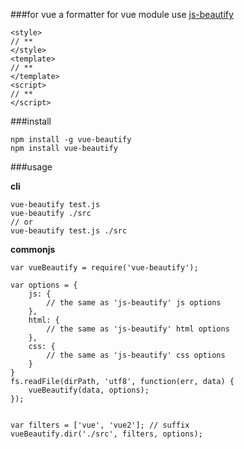 ###for vue
a formatter for vue module use [js-beautify](https://github.com/beautify-web/js-beautify/)

	<style>
	// **
	</style>
	<template>
	// **
	</template>
	<script>
	// **
	</script>

###install
	
	npm install -g vue-beautify
	npm install vue-beautify

###usage 

**cli**
	
	vue-beautify test.js
	vue-beautify ./src
	// or
	vue-beautify test.js ./src

**commonjs**
	
	var vueBeautify = require('vue-beautify');
	
	var options = {
		js: {
			// the same as 'js-beautify' js options
		},
		html: {
			// the same as 'js-beautify' html options
		},
		css: {
			// the same as 'js-beautify' css options
		}
	}
	fs.readFile(dirPath, 'utf8', function(err, data) {
		vueBeautify(data, options);
	});

	
	var filters = ['vue', 'vue2']; // suffix
	vueBeautify.dir('./src', filters, options);



